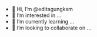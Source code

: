 - 👋 Hi, I’m @editagungksm
- 👀 I’m interested in ...
- 🌱 I’m currently learning ...
- 💞️ I’m looking to collaborate on ...

<!---
editagungksm/editagungksm is a ✨ special ✨ repository because its `README.md` (this file) appears on your GitHub profile.
You can click the Preview link to take a look at your changes.
--->
